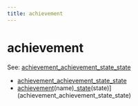 ```yaml
---
title: achievement
---
```


# achievement


See: [achievement_achievement_state_state](../config/achievements.md)

* [achievement_achievement_state_state](achievement_achievement_changed_state.md)
* [achievement](../index.md)(name)_[state](../index.md)(state)](achievement_achievement_state_state)
